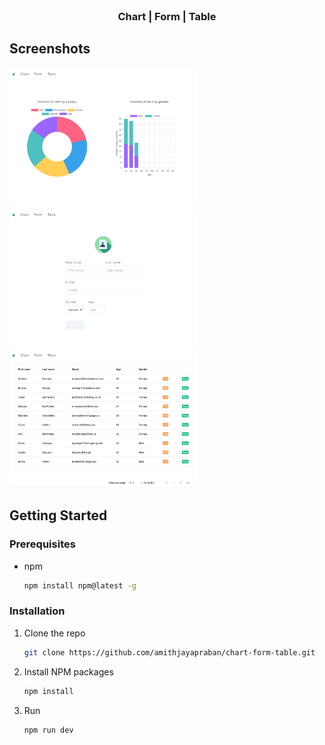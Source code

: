 


<!-- PROJECT LOGO -->
<br />
<div align="center">


<h3 align="center">Chart | Form | Table</h3>

  
</div>









## Screenshots


<div align="left">
<img src="public/s1.png"  width="300" />
  <img src="public/s2.png"  width="300" />
  <img src="public/s3.png"  width="300" />
</div>








<!-- GETTING STARTED -->
## Getting Started



### Prerequisites


* npm
  ```sh
  npm install npm@latest -g
  ```

### Installation

1. Clone the repo
   ```sh
   git clone https://github.com/amithjayapraban/chart-form-table.git
   ```
1. Install NPM packages
   ```sh
   npm install
   ```
1. Run
   ```sh
   npm run dev
   ```




